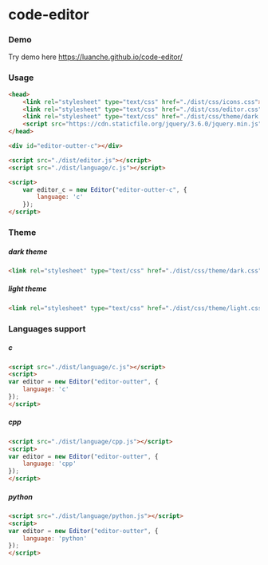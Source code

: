 # code-editor

### Demo
Try demo here https://luanche.github.io/code-editor/

### Usage
```html
<head>
    <link rel="stylesheet" type="text/css" href="./dist/css/icons.css">
    <link rel="stylesheet" type="text/css" href="./dist/css/editor.css">
    <link rel="stylesheet" type="text/css" href="./dist/css/theme/dark.css">
    <script src="https://cdn.staticfile.org/jquery/3.6.0/jquery.min.js"></script>
</head>

<div id="editor-outter-c"></div>

<script src="./dist/editor.js"></script>
<script src="./dist/language/c.js"></script>

<script>
    var editor_c = new Editor("editor-outter-c", {
        language: 'c'
    });
</script>
```

### Theme

##### dark theme
``` html
<link rel="stylesheet" type="text/css" href="./dist/css/theme/dark.css">
```

##### light theme
``` html
<link rel="stylesheet" type="text/css" href="./dist/css/theme/light.css">
```

### Languages support

##### c
```html
<script src="./dist/language/c.js"></script>
<script>
var editor = new Editor("editor-outter", {
    language: 'c'
});
</script>
```

##### cpp
```html
<script src="./dist/language/cpp.js"></script>
<script>
var editor = new Editor("editor-outter", {
    language: 'cpp'
});
</script>
```

##### python
```html
<script src="./dist/language/python.js"></script>
<script>
var editor = new Editor("editor-outter", {
    language: 'python'
});
</script>
```
